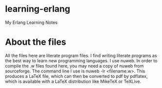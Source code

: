 # learning-erlang
My Erlang Learning Notes

# About the files
All the files here are literate program files. 
I find writing literate programs as the best way to learn new programming languages.
I use nuweb. In order to compile the .w files found here, you may need a copy of 
nuweb from sourceforge. The command line I use is nuweb -lr <filename.w>. This produces
a LaTeX file, which can then be converted to pdf by pdflatex, which is available with a LaTeX 
distribution like MikeTeX or TeXLive.
